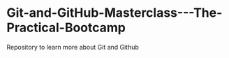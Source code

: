 # Git-and-GitHub-Masterclass---The-Practical-Bootcamp
Repository to learn more about Git and Github
